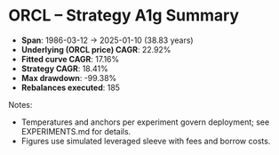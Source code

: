 # ORCL – Strategy A1g Summary

- **Span**: 1986-03-12 → 2025-01-10 (38.83 years)
- **Underlying (ORCL price) CAGR**: 22.92%
- **Fitted curve CAGR**: 17.16%
- **Strategy CAGR**: 18.41%
- **Max drawdown**: -99.38%
- **Rebalances executed**: 185

Notes:

- Temperatures and anchors per experiment govern deployment; see EXPERIMENTS.md for details.
- Figures use simulated leveraged sleeve with fees and borrow costs.
